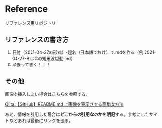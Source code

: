 # Reference
リファレンス用リポジトリ

## リファレンスの書き方

1. 日付（2021-04-27の形式）-題名（日本語でおけ）で.mdを作る（例:2021-04-27-BLDCの短形波駆動.md）
2. 頑張って書く！！！

## その他

画像を挿入したい場合はこちらを参照する。

[Qiita:【GitHub】README.md に画像を表示させる簡単な方法](https://qiita.com/ROY_M/items/2c4feb5de05535441bc8)

あと、情報を引用した場合は**どこからの引用なのかを明記**する。参考にしたサイトなどあれば最後にリンクを張る。
